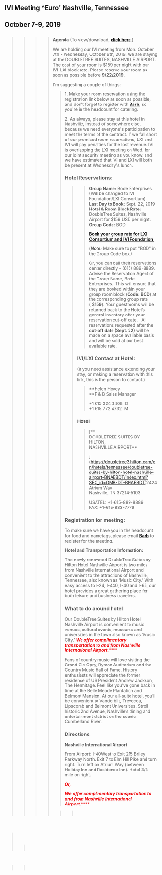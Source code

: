<div id="rightCol0">

<div data-align="center">

## IVI Meeting ^Euro' Nashville, Tennessee

## October 7-9, 2019

</div>

> > > > ##   
> > > > 
> > > > **Agenda** (To view/download, **[click
> > > > here](Oct%202019%20Agenda%20-%20IVI.pdf)**.)
> > > > 
> > > > We are holding our IVI meeting from Mon. October 7th -
> > > > Wednesday, October 9th, 2019. We are staying at the DOUBLETREE
> > > > SUITES, NASHVILLE AIRPORT. The cost of your room is $159 per
> > > > night with our IVI-LXI block rate. Please reserve your room as
> > > > soon as possible before **9/22/2019**.
> > > > 
> > > > I'm suggesting a couple of things:
> > > > 
> > > > > 1\. Make your room reservation using the registration link
> > > > > below as soon as possible, and don't forget to register with
> > > > > [**Barb**](mailto:admin@ivifoundation.org), so you're in the
> > > > > headcount for catering.
> > > > > 
> > > > > 2\. As always, please stay at this hotel in Nashville, instead
> > > > > of somewhere else, because we need everyone's participation to
> > > > > meet the terms of the contract. If we fall short of our
> > > > > promised room reservations, LXI and IVI will pay penalties for
> > > > > the lost revenue. IVI is overlapping the LXI meeting on Wed.
> > > > > for our joint security meeting as you know, and we have
> > > > > estimated that IVI and LXI will both be present at Wednesday's
> > > > > lunch.
> > > > > 
> > > > > ### **Hotel Reservations:**
> > > > > 
> > > > > > > **Group Name:** Bode Enterprises (Will be changed to IVI
> > > > > > > Foundation/LXI Consortium)   
> > > > > > > **Last Day to Book:** Sept. 22, 2019  
> > > > > > > **Hotel & Room Block Rate:** DoubleTree Suites, Nashville
> > > > > > > Airport for $159 USD per night.  
> > > > > > > **Group Code:** BOD
> > > > > > > 
> > > > > > > **[Book your group rate for LXI Consortium and IVI
> > > > > > > Foundation ](https://secure3.hilton.com/en_US/dt/reservation/book.htm?inputModule=HOTEL&ctyhocn=BNAEBDT&spec_plan=CDTC-BOD&arrival=20191006&departure=20191010&cid=OM,WW,HILTONLINK,EN,DirectLink&fromId=HILTONLINKDIRECT)**
> > > > > > > 
> > > > > > > (***Note:*** Make sure to put "BOD" in the Group Code
> > > > > > > box\!)
> > > > > > > 
> > > > > > > Or, you can call their reservations center directly -
> > > > > > > (615) 889-8889.  Advise the Reservation Agent of the Group
> > > > > > > Name, Bode Enterprises.  This will ensure that they are
> > > > > > > booked within your group room block (**Code: BOD**) at the
> > > > > > > corresponding group rate ( $**159**). Your guestrooms will
> > > > > > > be returned back to the Hotel’s general inventory after
> > > > > > > your reservation cut-off date.   All reservations
> > > > > > > requested after the **cut-off date (Sept. 22)** will be
> > > > > > > made on a space available basis and will be sold at our
> > > > > > > best available rate. 
> > > > > > 
> > > > > > ### **IVI/LXI Contact at Hotel:**
> > > > > > 
> > > > > > (If you need assistance extending your stay, or making a
> > > > > > reservation with this link, this is the person to contact.)
> > > > > > 
> > > > > > > **Helen Hovey  
> > > > > > > **F & B Sales Manager  
> > > > > > >   
> > > > > > > \+1 615 324 3408  D  
> > > > > > > \+1 615 772 4732  M 
> > > > > > 
> > > > > > ### **Hotel**
> > > > > > 
> > > > > > > [**  
> > > > > > > DOUBLETREE SUITES BY HILTON,  
> > > > > > > NASHVILLE AIRPORT**  
> > > > > > >   
> > > > > > > ](https://doubletree3.hilton.com/en/hotels/tennessee/doubletree-suites-by-hilton-hotel-nashville-airport-BNAEBDT/index.html?SEO_id=GMB-DT-BNAEBDT)2424
> > > > > > > Atrium Way  
> > > > > > > Nashville, TN 37214-5103
> > > > > > > 
> > > > > > > USATEL: +1-615-889-8889   
> > > > > > > FAX: +1-615-883-7779  
> > > > > 
> > > > > ### **Registration for meeting:**
> > > > > 
> > > > > To make sure we have you in the headcount for food and
> > > > > nametags, please email
> > > > > [**Barb**](mailto:bode.admin@comcast.net) to register for the
> > > > > meeting.
> > > > > 
> > > > > **Hotel and Transportation Information:**
> > > > > 
> > > > > The newly renovated DoubleTree Suites by Hilton Hotel
> > > > > Nashville Airport is two miles from Nashville International
> > > > > Airport and convenient to the attractions of Nashville,
> > > > > Tennessee, also known as ‘Music City.’ With easy access to
> > > > > I-24, I-440, I-40 and I-65, our hotel provides a great
> > > > > gathering place for both leisure and business travelers.  
> > > > > 
> > > > > ### What to do around hotel
> > > > > 
> > > > > Our DoubleTree Suites by Hilton Hotel Nashville Airport is
> > > > > convenient to music venues, cultural events, museums and
> > > > > universities in the town also known as ‘Music City.’
> > > > > <span style="color: #EE0D11">***We offer complimentary
> > > > > transportation to and from Nashville International
> > > > > Airport.*******</span>
> > > > > 
> > > > > Fans of country music will love visiting the Grand Ole Opry,
> > > > > Ryman Auditorium and the Country Music Hall of Fame. History
> > > > > enthusiasts will appreciate the former residence of US
> > > > > President Andrew Jackson, The Hermitage. Feel like you’ve gone
> > > > > back in time at the Belle Meade Plantation and Belmont
> > > > > Mansion. At our all-suite hotel, you’ll be convenient to
> > > > > Vanderbilt, Trevecca, Lipscomb and Belmont Universities.
> > > > > Stroll historic 2nd Avenue, Nashville’s dining and
> > > > > entertainment district on the scenic Cumberland River.
> > > > > 
> > > > > ### **Directions**
> > > > > 
> > > > > **Nashville International Airport**
> > > > > 
> > > > > From Airport: I-40West to Exit 215 Briley Parkway North. Exit
> > > > > 7 to Elm Hill Pike and turn right. Turn left on Atrium Way
> > > > > (between Holiday Inn and Residence Inn). Hotel 3/4 mile on
> > > > > right.
> > > > > 
> > > > > <span style="color: #EE0D11">***Or,***</span>
> > > > > 
> > > > > <span style="color: #EE0D11">***We offer complimentary
> > > > > transportation to and from Nashville International
> > > > > Airport.*******</span>
> > > > 
> > > > > >  

####  

>  
> 
> > ###  
> > 
> > > 

 

> >  

####  

#### 

####  

 

</div>
